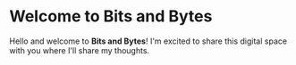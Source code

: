 # Welcome to Bits and Bytes

Hello and welcome to **Bits and Bytes**! I'm excited to share this digital space with you where I'll share my thoughts.